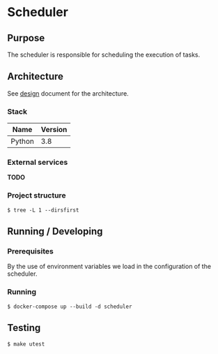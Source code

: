 # Scheduler

## Purpose

The scheduler is responsible for scheduling the execution of tasks.

## Architecture

See [design](docs/design.md) document for the architecture.

### Stack

| Name           | Version  |
|----------------|----------|
| Python         | 3.8      |


### External services

**TODO**

### Project structure

```
$ tree -L 1 --dirsfirst

```

## Running / Developing

### Prerequisites

By the use of environment variables we load in the configuration of the 
scheduler. 

### Running

```
$ docker-compose up --build -d scheduler
```

## Testing

```
$ make utest
```
